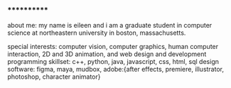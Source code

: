 ### **********

about me: my name is eileen and i am a graduate student in computer science at northeastern university in boston, massachusetts. 

special interests: computer vision, computer graphics, human computer interaction, 2D and 3D animation, and web design and development
programming skillset: c++, python, java, javascript, css, html, sql
design software: figma, maya, mudbox, adobe:{after effects, premiere, illustrator, photoshop, character animator}
